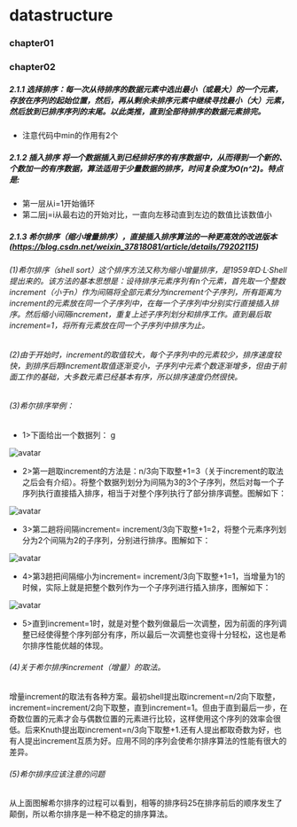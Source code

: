 # datastructure

### chapter01

### chapter02
##### 2.1.1 选择排序：每一次从待排序的数据元素中选出最小（或最大）的一个元素，存放在序列的起始位置，然后，再从剩余未排序元素中继续寻找最小（大）元素，然后放到已排序序列的末尾。以此类推，直到全部待排序的数据元素排完。
- 注意代码中min的作用有2个

##### 2.1.2 插入排序 将一个数据插入到已经排好序的有序数据中，从而得到一个新的、个数加一的有序数据，算法适用于少量数据的排序，时间复杂度为O(n^2)。特点是:

- 第一层从i=1开始循环
- 第二层j=i从最右边的开始对比，一直向左移动直到左边的数值比该数值小

##### 2.1.3 希尔排序（缩小增量排序），直接插入排序算法的一种更高效的改进版本(https://blog.csdn.net/weixin_37818081/article/details/79202115)

###### (1)希尔排序（shell sort）这个排序方法又称为缩小增量排序，是1959年D·L·Shell提出来的。该方法的基本思想是：设待排序元素序列有n个元素，首先取一个整数increment（小于n）作为间隔将全部元素分为increment个子序列，所有距离为increment的元素放在同一个子序列中，在每一个子序列中分别实行直接插入排序。然后缩小间隔increment，重复上述子序列划分和排序工作。直到最后取increment=1，将所有元素放在同一个子序列中排序为止。 
###### (2)由于开始时，increment的取值较大，每个子序列中的元素较少，排序速度较快，到排序后期increment取值逐渐变小，子序列中元素个数逐渐增多，但由于前面工作的基础，大多数元素已经基本有序，所以排序速度仍然很快。 
###### (3)希尔排序举例： 
- 1>下面给出一个数据列： g

![avatar](https://ws4.sinaimg.cn/large/006tNc79ly1g33a52zkq3j30hm035dfu.jpg)
- 2>第一趟取increment的方法是：n/3向下取整+1=3（关于increment的取法之后会有介绍）。将整个数据列划分为间隔为3的3个子序列，然后对每一个子序列执行直接插入排序，相当于对整个序列执行了部分排序调整。图解如下：

![avatar](https://ws4.sinaimg.cn/large/006tNc79ly1g33a9f5cufj30hm0efdfw.jpg) 
- 3>第二趟将间隔increment= increment/3向下取整+1=2，将整个元素序列划分为2个间隔为2的子序列，分别进行排序。图解如下：

 ![avatar](https://ws3.sinaimg.cn/large/006tNc79ly1g33a9epob6j30hm0coaa3.jpg)
- 4>第3趟把间隔缩小为increment= increment/3向下取整+1=1，当增量为1的时候，实际上就是把整个数列作为一个子序列进行插入排序，图解如下：

![avatar](https://ws3.sinaimg.cn/large/006tNc79ly1g33a9el7dhj30hm09o0sp.jpg) 
- 5>直到increment=1时，就是对整个数列做最后一次调整，因为前面的序列调整已经使得整个序列部分有序，所以最后一次调整也变得十分轻松，这也是希尔排序性能优越的体现。
###### (4)关于希尔排序increment（增量）的取法。 
增量increment的取法有各种方案。最初shell提出取increment=n/2向下取整，increment=increment/2向下取整，直到increment=1。但由于直到最后一步，在奇数位置的元素才会与偶数位置的元素进行比较，这样使用这个序列的效率会很低。后来Knuth提出取increment=n/3向下取整+1.还有人提出都取奇数为好，也有人提出increment互质为好。应用不同的序列会使希尔排序算法的性能有很大的差异。 
###### (5)希尔排序应该注意的问题 
从上面图解希尔排序的过程可以看到，相等的排序码25在排序前后的顺序发生了颠倒，所以希尔排序是一种不稳定的排序算法。
